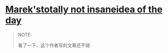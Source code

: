 # [Marek'stotally not insaneidea of the day](https://idea.popcount.org/)

> NOTE:
>
> 看了一下，这个作者写的文章还不错